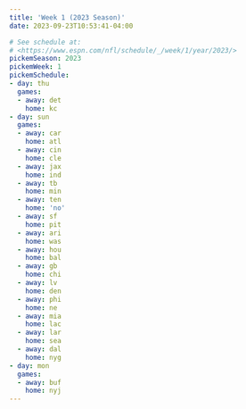 ```yaml
---
title: 'Week 1 (2023 Season)'
date: 2023-09-23T10:53:41-04:00

# See schedule at:
# <https://www.espn.com/nfl/schedule/_/week/1/year/2023/>
pickemSeason: 2023
pickemWeek: 1
pickemSchedule:
- day: thu
  games:
  - away: det
    home: kc
- day: sun
  games:
  - away: car
    home: atl
  - away: cin
    home: cle
  - away: jax
    home: ind
  - away: tb
    home: min
  - away: ten
    home: 'no'
  - away: sf
    home: pit
  - away: ari
    home: was
  - away: hou
    home: bal
  - away: gb
    home: chi
  - away: lv
    home: den
  - away: phi
    home: ne
  - away: mia
    home: lac
  - away: lar
    home: sea
  - away: dal
    home: nyg
- day: mon
  games:
  - away: buf
    home: nyj
---
```

